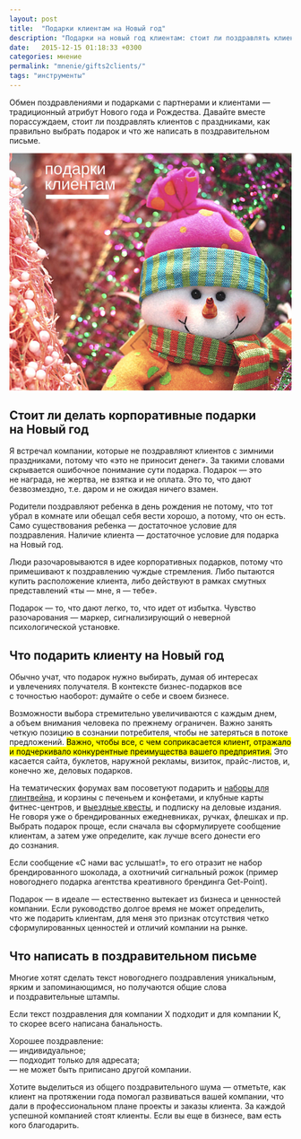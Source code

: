 ```yaml
---
layout: post
title:  "Подарки клиентам на Новый год"
description: "Подарки на новый год клиентам: стоит ли поздравлять клиентов с Новым годом, как правильно выбрать подарок и что же написать в поздравительном письме."
date:   2015-12-15 01:18:33 +0300
categories: мнение
permalink: "mnenie/gifts2clients/"
tags: "инструменты"
---
```


<p>Обмен поздравлениями и&nbsp;подарками с&nbsp;партнерами и&nbsp;клиентами&nbsp;— традиционный атрибут Нового года и&nbsp;Рождества. Давайте вместе порассуждаем, стоит&nbsp;ли поздравлять клиентов с&nbsp;праздниками, как правильно выбрать подарок и&nbsp;что&nbsp;же написать в&nbsp;поздравительном письме.</p> <!--more-->

<img src="/images/new.jpg" alt="подарки клиента на Новый год">
<h2>Стоит&nbsp;ли делать корпоративные подарки на&nbsp;Новый год</h2>
<p>Я&nbsp;встречал компании, которые не&nbsp;поздравляют клиентов с&nbsp;зимними праздниками, потому что «это не&nbsp;приносит денег». За&nbsp;такими словами скрывается ошибочное понимание сути подарка. Подарок&nbsp;— это не&nbsp;награда, не&nbsp;жертва, не&nbsp;взятка и&nbsp;не&nbsp;оплата. Это&nbsp;то, что дают безвозмездно, т.е. даром и&nbsp;не&nbsp;ожидая ничего взамен.</p>
<p>Родители поздравляют ребенка в&nbsp;день рождения не&nbsp;потому, что тот убрал в&nbsp;комнате или обещал себя вести хорошо, а&nbsp;потому, что он&nbsp;есть. Само существования ребенка&nbsp;— достаточное условие для поздравления. Наличие клиента&nbsp;— достаточное условие для подарка на&nbsp;Новый год.</p>
<p>Люди разочаровываются в&nbsp;идее корпоративных подарков, потому что примешивают к&nbsp;поздравлению чуждые стремления. Либо пытаются купить расположение клиента, либо действуют в&nbsp;рамках смутных представлений «ты&nbsp;— мне, я&nbsp;— тебе».</p>
<p>Подарок&nbsp;— то, что дают легко, то, что идет от&nbsp;избытка. Чувство разочарования&nbsp;— маркер, сигнализирующий о&nbsp;неверной психологической установке.</p>
<h2>Что подарить клиенту на&nbsp;Новый год</h2>
<p>Обычно учат, что подарок нужно выбирать, думая об&nbsp;интересах и&nbsp;увлечениях получателя. В&nbsp;контексте бизнес-подарков все с&nbsp;точностью наоборот: думайте о&nbsp;себе и&nbsp;своем бизнесе.</p>
<p>Возможности выбора стремительно увеличиваются с&nbsp;каждым днем, а&nbsp;объем внимания человека по&nbsp;прежнему ограничен. Важно занять четкую позицию в&nbsp;сознании потребителя, чтобы не&nbsp;затеряться в&nbsp;потоке предложений. <mark>Важно, чтобы все, с&nbsp;чем соприкасается клиент, отражало и&nbsp;подчеркивало конкурентные преимущества вашего предприятия.</mark> Это касается сайта, буклетов, наружной рекламы, визиток, прайс-листов, и, конечно&nbsp;же, деловых подарков.</p>
<p>На&nbsp;тематических форумах вам посоветуют подарить и&nbsp;<a href="http://winebox.by/">наборы для глинтвейна</a>, и&nbsp;корзины с&nbsp;печеньем и&nbsp;конфетами, и&nbsp;клубные карты фитнес-центров, и&nbsp;<a href="http://igraroom.by/korporativnye-meropriyatiya/vyezdnaya-kvest-komnata">выездные квесты</a>, и&nbsp;подписку на&nbsp;деловые издания. Не&nbsp;говоря уже о&nbsp;брендированных ежедневниках, ручках, флешках и&nbsp;пр. Выбрать подарок проще, если сначала вы&nbsp;сформулируете сообщение клиентам, а&nbsp;затем уже определите, как лучше всего донести его до&nbsp;сознания.</p>
<p>Если сообщение «С&nbsp;нами вас услышат!», то&nbsp;его отразит не&nbsp;набор брендированного шоколада, а&nbsp;охотничий сигнальный рожок (пример новогоднего подарка агентства креативного брендинга Get-Point).</p>
<p>Подарок&nbsp;— в&nbsp;идеале&nbsp;— естественно вытекает из&nbsp;бизнеса и&nbsp;ценностей компании. Если руководство долгое время не&nbsp;может определить, что&nbsp;же подарить клиентам, для меня это признак отсутствия четко сформулированных ценностей и&nbsp;отличий компании на&nbsp;рынке.</p>
<h2>Что написать в&nbsp;поздравительном письме</h2>
<p>Многие хотят сделать текст новогоднего поздравления уникальным, ярким и&nbsp;запоминающимся, но&nbsp;получаются общие слова и&nbsp;поздравительные штампы.</p>
<p>Если текст поздравления для компании&nbsp;Х подходит и&nbsp;для компании&nbsp;К, то&nbsp;скорее всего написана банальность.</p>
<p>Хорошее поздравление:<br/>
 —&nbsp;индивидуальное;<br/>
 —&nbsp;подходит только для адресата;<br/>
 —&nbsp;не&nbsp;может быть приписано другой компании. 
</p>
<p>Хотите выделиться из&nbsp;общего поздравительного шума&nbsp;— отметьте, как клиент на&nbsp;протяжении года помогал развиваться вашей компании, что дали в&nbsp;профессиональном плане проекты и&nbsp;заказы клиента. За&nbsp;каждой успешной компанией стоят клиенты. Если вы&nbsp;еще в&nbsp;бизнесе, вам есть кого благодарить.</p>


